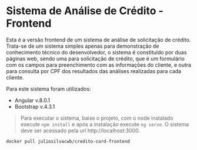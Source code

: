 # Sistema de Análise de Crédito - Frontend

Esta é a versão frontend de um sistema de análise de solicitação de crédito. Trata-se de um sistema simples apenas para demonstração de conhecimento técnico do desenvolvedor, o sistema é constituído por duas páginas web, sendo uma para solicitação de crédito, que é um formulário com os campos para preenchimento com as informações do cliente, e outra para consulta por CPF dos resultados das análises realizadas para cada cliente.

Para este sistema foram utilizados: 
- Angular v.8.0.1
- Bootstrap v.4.3.1

> Para executar o sistema, baixe o projeto, com o node instalado execute ```npm install``` e após a instalação execute ```ng serve```. O sistema deve ser acessado pela url http://localhost:3000.

``` docker pull juliosilvacwb/credito-card-frontend ```
